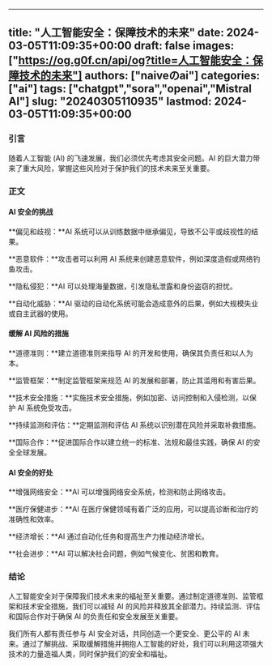 
---
title: "人工智能安全：保障技术的未来"
date: 2024-03-05T11:09:35+00:00
draft: false
images: ["https://og.g0f.cn/api/og?title=人工智能安全：保障技术的未来"]
authors: ["naiveのai"]
categories: ["ai"]
tags: ["chatgpt","sora","openai","Mistral AI"]
slug: "20240305110935"
lastmod: 2024-03-05T11:09:35+00:00
---
### 引言

随着人工智能 (AI) 的飞速发展，我们必须优先考虑其安全问题。AI 的巨大潜力带来了重大风险，掌握这些风险对于保护我们的技术未来至关重要。

### 正文

#### AI 安全的挑战

**偏见和歧视：**AI 系统可以从训练数据中继承偏见，导致不公平或歧视性的结果。

**恶意软件：**攻击者可以利用 AI 系统来创建恶意软件，例如深度造假或网络钓鱼攻击。

**隐私侵犯：**AI 可以处理海量数据，引发隐私泄露和身份盗窃的担忧。

**自动化威胁：**AI 驱动的自动化系统可能会造成意外的后果，例如大规模失业或自主武器的使用。

#### 缓解 AI 风险的措施

**道德准则：**建立道德准则来指导 AI 的开发和使用，确保其负责任和以人为本。

**监管框架：**制定监管框架来规范 AI 的发展和部署，防止其滥用和有害后果。

**技术安全措施：**实施技术安全措施，例如加密、访问控制和入侵检测，以保护 AI 系统免受攻击。

**持续监测和评估：**定期监测和评估 AI 系统以识别潜在风险并采取补救措施。

**国际合作：**促进国际合作以建立统一的标准、法规和最佳实践，确保 AI 的安全全球发展。

#### AI 安全的好处

**增强网络安全：**AI 可以增强网络安全系统，检测和防止网络攻击。

**医疗保健进步：**AI 在医疗保健领域有着广泛的应用，可以提高诊断和治疗的准确性和效率。

**经济增长：**AI 通过自动化任务和提高生产力推动经济增长。

**社会进步：**AI 可以解决社会问题，例如气候变化、贫困和教育。

### 结论

人工智能安全对于保障我们技术未来的福祉至关重要。通过制定道德准则、监管框架和技术安全措施，我们可以减轻 AI 的风险并释放其全部潜力。持续监测、评估和国际合作对于确保 AI 的负责任和安全发展至关重要。

我们所有人都有责任参与 AI 安全对话，共同创造一个更安全、更公平的 AI 未来。通过了解挑战、采取缓解措施并拥抱人工智能的好处，我们可以利用这项强大技术的力量造福人类，同时保护我们的安全和福祉。